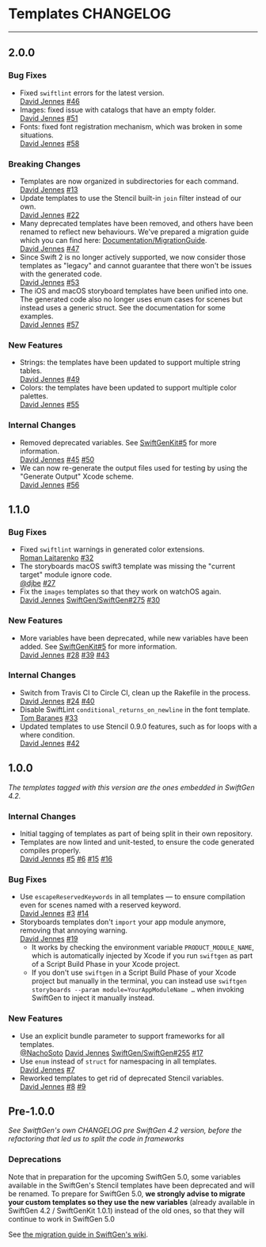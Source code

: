 # Templates CHANGELOG

---

## 2.0.0

### Bug Fixes

* Fixed `swiftlint` errors for the latest version.  
  [David Jennes](https://github.com/djbe) 
  [#46](https://github.com/SwiftGen/templates/pull/46)
* Images: fixed issue with catalogs that have an empty folder.  
  [David Jennes](https://github.com/djbe) 
  [#51](https://github.com/SwiftGen/templates/pull/51)
* Fonts: fixed font registration mechanism, which was broken in some situations.  
  [David Jennes](https://github.com/djbe) 
  [#58](https://github.com/SwiftGen/templates/pull/58)

### Breaking Changes

* Templates are now organized in subdirectories for each command.  
  [David Jennes](https://github.com/djbe)
  [#13](https://github.com/SwiftGen/templates/issues/13)
* Update templates to use the Stencil built-in `join` filter instead of our own.  
  [David Jennes](https://github.com/djbe)
  [#22](https://github.com/SwiftGen/templates/issues/22)
* Many deprecated templates have been removed, and others have been renamed to reflect new behaviours. We've prepared a migration guide which you can find here: [Documentation/MigrationGuide](https://github.com/SwiftGen/templates/blob/master/Documentation/MigrationGuide.md).  
  [David Jennes](https://github.com/djbe)
  [#47](https://github.com/SwiftGen/templates/issues/47)
* Since Swift 2 is no longer actively supported, we now consider those templates as "legacy" and cannot guarantee that there won't be issues with the generated code.  
  [David Jennes](https://github.com/djbe)
  [#53](https://github.com/SwiftGen/templates/issues/53)
* The iOS and macOS storyboard templates have been unified into one. The generated code also no longer uses enum cases for scenes but instead uses a generic struct. See the documentation for some examples.  
  [David Jennes](https://github.com/djbe)
  [#57](https://github.com/SwiftGen/templates/issues/57)

### New Features

* Strings: the templates have been updated to support multiple string tables.  
  [David Jennes](https://github.com/djbe)
  [#49](https://github.com/SwiftGen/templates/issues/49)
* Colors: the templates have been updated to support multiple color palettes.  
  [David Jennes](https://github.com/djbe)
  [#55](https://github.com/SwiftGen/templates/issues/55)

### Internal Changes

* Removed deprecated variables. See [SwiftGenKit#5](https://github.com/SwiftGen/SwiftGenKit/issues/5) for more information.   
  [David Jennes](https://github.com/djbe)
  [#45](https://github.com/SwiftGen/templates/issues/45)
  [#50](https://github.com/SwiftGen/templates/issues/50)
* We can now re-generate the output files used for testing by using the "Generate Output" Xcode scheme.  
  [David Jennes](https://github.com/djbe)
  [#56](https://github.com/SwiftGen/SwiftGenKit/issues/56)

## 1.1.0

### Bug Fixes

* Fixed `swiftlint` warnings in generated color extensions.  
  [Roman Laitarenko](https://github.com/evil159) 
  [#32](https://github.com/SwiftGen/templates/pull/32)
* The storyboards macOS swift3 template was missing the "current target" module ignore code.  
  [@djbe](https://github.com/djbe)
  [#27](https://github.com/SwiftGen/templates/issues/27)
* Fix the `images` templates so that they work on watchOS again.  
  [David Jennes](https://github.com/djbe)
  [SwiftGen/SwiftGen#275](https://github.com/SwiftGen/SwiftGen/issues/275)
  [#30](https://github.com/SwiftGen/SwiftGenKit/issues/30)

### New Features

* More variables have been deprecated, while new variables have been added. See [SwiftGenKit#5](https://github.com/SwiftGen/SwiftGenKit/issues/5) for more information.   
  [David Jennes](https://github.com/djbe)
  [#28](https://github.com/SwiftGen/templates/issues/28)
  [#39](https://github.com/SwiftGen/templates/issues/39)
  [#43](https://github.com/SwiftGen/templates/issues/43)

### Internal Changes

* Switch from Travis CI to Circle CI, clean up the Rakefile in the process.  
  [David Jennes](https://github.com/djbe)
  [#24](https://github.com/SwiftGen/SwiftGenKit/issues/24)
  [#40](https://github.com/SwiftGen/SwiftGenKit/issues/40)
* Disable SwiftLint `conditional_returns_on_newline` in the font template.  
  [Tom Baranes](https://github.com/tbaranes)
  [#33](https://github.com/SwiftGen/templates/pull/33)
* Updated templates to use Stencil 0.9.0 features, such as for loops with a where condition.  
  [David Jennes](https://github.com/djbe) 
  [#42](https://github.com/SwiftGen/templates/issues/42)

## 1.0.0

_The templates tagged with this version are the ones embedded in SwiftGen 4.2._

### Internal Changes

* Initial tagging of templates as part of being split in their own repository.  
* Templates are now linted and unit-tested, to ensure the code generated compiles properly.  
  [David Jennes](https://github.com/djbe)
  [#5](https://github.com/SwiftGen/templates/issues/5)
  [#6](https://github.com/SwiftGen/templates/issues/6)
  [#15](https://github.com/SwiftGen/templates/pull/15)
  [#16](https://github.com/SwiftGen/templates/pull/16)

### Bug Fixes

* Use `escapeReservedKeywords` in all templates — to ensure compilation even for scenes named with a reserved keyword.  
  [David Jennes](https://github.com/djbe)
  [#3](https://github.com/SwiftGen/templates/issues/3)
  [#14](https://github.com/SwiftGen/templates/pull/14)
* Storyboards templates don't `import` your app module anymore, removing that annoying warning.  
  [David Jennes](https://github.com/djbe)
  [#19](https://github.com/SwiftGen/templates/pull/19)
  * It works by checking the environment variable `PRODUCT_MODULE_NAME`, which is automatically injected by Xcode if you run `swiftgen` as part of a Script Build Phase in your Xcode project.
  * If you don't use `swiftgen` in a Script Build Phase of your Xcode project but manually in the terminal, you can instead use  `swiftgen storyboards --param module=YourAppModuleName …` when invoking SwiftGen to inject it manually instead.

### New Features

* Use an explicit bundle parameter to support frameworks for all templates.  
  [@NachoSoto](https://github.com/NachoSoto)
  [David Jennes](https://github.com/djbe)
  [SwiftGen/SwiftGen#255](https://github.com/SwiftGen/SwiftGen/pull/255)
  [#17](https://github.com/SwiftGen/templates/pull/17)
* Use `enum` instead of `struct` for namespacing in all templates.  
  [David Jennes](https://github.com/djbe)
  [#7](https://github.com/SwiftGen/templates/issues/7)
* Reworked templates to get rid of deprecated Stencil variables.  
  [David Jennes](https://github.com/djbe)
  [#8](https://github.com/SwiftGen/templates/issues/8)
  [#9](https://github.com/SwiftGen/templates/issues/9)


## Pre-1.0.0

_See SwitftGen's own CHANGELOG pre SwiftGen 4.2 version, before the refactoring that led us to split the code in frameworks_

### Deprecations

Note that in preparation for the upcoming SwiftGen 5.0, some variables available in the SwiftGen's Stencil templates have been deprecated and will be renamed. To prepare for SwiftGen 5.0, **we strongly advise to migrate your custom templates so they use the new variables** (already available in SwiftGen 4.2 / SwiftGenKit 1.0.1) instead of the old ones, so that they will continue to work in SwiftGen 5.0

See [the migration guide in SwiftGen's wiki](https://github.com/SwiftGen/SwiftGen/wiki/Migration-Guides).
